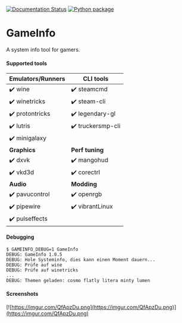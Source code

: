 [![Documentation Status](https://readthedocs.org/projects/gameinfo/badge/?version=latest)](https://gameinfo.readthedocs.io/en/latest/?badge=latest) [![Python package](https://github.com/amstelchen/GameInfo/actions/workflows/python-package-no-pytest.yml/badge.svg)](https://github.com/amstelchen/GameInfo/actions/workflows/python-package-no-pytest.yml)

<h1>GameInfo</h1>

A system info tool for gamers.

#### Supported tools

|__Emulators/Runners__|__CLI tools__|
|-|-|
|:heavy_check_mark: wine  |:heavy_check_mark: steamcmd  |
|:heavy_check_mark: winetricks  |:heavy_check_mark: steam-cli  |
|:heavy_check_mark: protontricks  |:heavy_check_mark: legendary-gl |
|:heavy_check_mark: lutris  |:heavy_check_mark: truckersmp-cli  |
|:heavy_check_mark: minigalaxy  ||
|__Graphics__|__Perf tuning__|
:heavy_check_mark: dxvk  |:heavy_check_mark: mangohud  
:heavy_check_mark: vkd3d  |:heavy_check_mark: corectrl  
|__Audio__|__Modding__|
|:heavy_check_mark: pavucontrol  |:heavy_check_mark: openrgb 
|:heavy_check_mark: pipewire  |:heavy_check_mark: vibrantLinux 
|:heavy_check_mark: pulseffects  |

#### Debugging

```
$ GAMEINFO_DEBUG=1 GameInfo
DEBUG: GameInfo 1.0.5
DEBUG: Hole Systeminfo, dies kann einen Moment dauern...
DEBUG: Prüfe auf wine
DEBUG: Prüfe auf winetricks
...
DEBUG: Themen geladen: cosmo flatly litera minty lumen
```
#### Screenshots

[![https://imgur.com/QfApzDu.png](https://imgur.com/QfApzDu.png)](https://imgur.com/QfApzDu.png)

